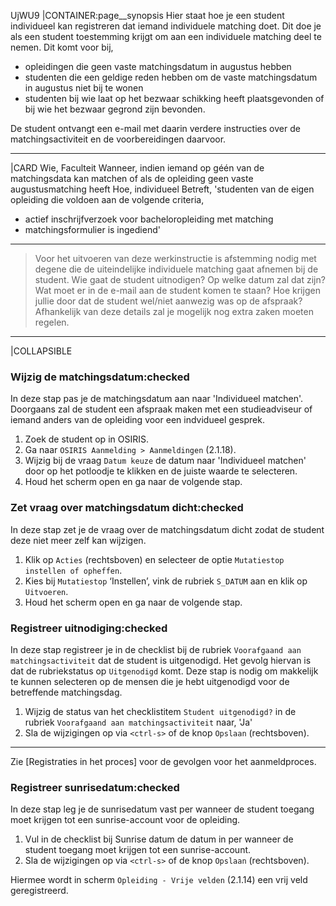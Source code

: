 UjWU9
|CONTAINER:page__synopsis
Hier staat hoe je een student individueel kan registreren dat iemand individuele matching doet. Dit doe je als een student toestemming krijgt om aan een individuele matching deel te nemen. Dit komt voor bij,

* opleidingen die geen vaste matchingsdatum in augustus hebben
* studenten die een geldige reden hebben om de vaste matchingsdatum in augustus niet bij te wonen
* studenten bij wie laat op het bezwaar schikking heeft plaatsgevonden of bij wie het bezwaar gegrond zijn bevonden.

De student ontvangt een e-mail met daarin verdere instructies over de matchingsactiviteit en de voorbereidingen daarvoor.
_____
|CARD
Wie, Faculteit
Wanneer, indien iemand op géén van de matchingsdata kan matchen of als de opleiding geen vaste augustusmatching heeft
Hoe, individueel
Betreft, 'studenten van de eigen opleiding die voldoen aan de volgende criteria,

* actief inschrijfverzoek voor bacheloropleiding met matching
* matchingsformulier is ingediend'
_____
> Voor het uitvoeren van deze werkinstructie is afstemming nodig met degene die de uiteindelijke individuele matching gaat afnemen bij de student. Wie gaat de student uitnodigen? Op welke datum zal dat zijn? Wat moet er in de e-mail aan de student komen te staan? Hoe krijgen jullie door dat de student wel/niet aanwezig was op de afspraak? Afhankelijk van deze details zal je mogelijk nog extra zaken moeten regelen.

_____
|COLLAPSIBLE
### Wijzig de matchingsdatum:checked
In deze stap pas je de matchingsdatum aan naar 'Individueel matchen'. Doorgaans zal de student een afspraak maken met een studieadviseur of iemand anders van de opleiding voor een indvidueel gesprek.

1. Zoek de student op in OSIRIS.
1. Ga naar `OSIRIS Aanmelding > Aanmeldingen` (2.1.18).
1. Wijzig bij de vraag `Datum keuze` de datum naar 'Individueel matchen' door op het potloodje te klikken en de juiste waarde te selecteren.
1. Houd het scherm open en ga naar de volgende stap.

### Zet vraag over matchingsdatum dicht:checked
In deze stap zet je de vraag over de matchingsdatum dicht zodat de student deze niet meer zelf kan wijzigen.

1. Klik op `Acties` (rechtsboven) en selecteer de optie `Mutatiestop instellen of opheffen`.
1. Kies bij `Mutatiestop` ‘Instellen’, vink de rubriek `S_DATUM` aan en klik op `Uitvoeren`.
1. Houd het scherm open en ga naar de volgende stap.

### Registreer uitnodiging:checked
In deze stap registreer je in de checklist bij de rubriek `Voorafgaand aan matchingsactiviteit` dat de student is uitgenodigd. Het gevolg hiervan is dat de rubriekstatus op `Uitgenodigd` komt. Deze stap is nodig om makkelijk te kunnen selecteren op de mensen die je hebt uitgenodigd voor de betreffende matchingsdag.

1. Wijzig de status van het checklistitem `Student uitgenodigd?` in de rubriek `Voorafgaand aan matchingsactiviteit` naar, 'Ja'
1. Sla de wijzigingen op via `<ctrl-s>` of de knop `Opslaan` (rechtsboven).

-----

Zie [Registraties in het proces] voor de gevolgen voor het aanmeldproces.

### Registreer sunrisedatum:checked
In deze stap leg je de sunrisedatum vast per wanneer de student toegang moet krijgen tot een sunrise-account voor de opleiding. 

1. Vul in de checklist bij Sunrise datum de datum in per wanneer de student toegang moet krijgen tot een sunrise-account.
1. Sla de wijzigingen op via `<ctrl-s>` of de knop `Opslaan` (rechtsboven).

Hiermee wordt in scherm `Opleiding - Vrije velden` (2.1.14) een vrij veld geregistreerd.
